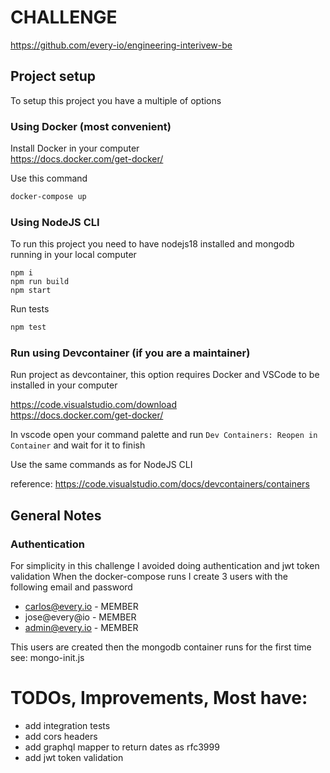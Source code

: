 # CHALLENGE
https://github.com/every-io/engineering-interivew-be

## Project setup
To setup this project you have a multiple of options  

### Using Docker (most convenient)
Install Docker in your computer    
https://docs.docker.com/get-docker/

Use this command
```sh
docker-compose up
```

### Using NodeJS CLI
To run this project you need to have nodejs18 installed and mongodb running in your local computer

```
npm i
npm run build
npm start
```

Run tests
```sh
npm test
```
### Run using Devcontainer (if you are a maintainer)
Run project as devcontainer, this option requires Docker and VSCode to be installed in your computer

https://code.visualstudio.com/download  
https://docs.docker.com/get-docker/   

In vscode open your command palette and run `Dev Containers: Reopen in Container` and wait for it to finish 

Use the same commands as for NodeJS CLI

reference: https://code.visualstudio.com/docs/devcontainers/containers 

## General Notes

### Authentication
For simplicity in this challenge I avoided doing authentication and jwt token validation
When the docker-compose runs I create 3 users with the following email and password
- carlos@every.io - MEMBER
- jose@every@io - MEMBER
- admin@every.io - MEMBER

This users are created then the mongodb container runs for the first time
see: mongo-init.js

# TODOs, Improvements, Most have:
- add integration tests
- add cors headers
- add graphql mapper to return dates as rfc3999
- add jwt token validation